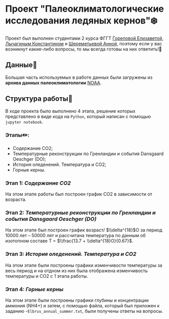 # Проект "Палеоклиматологические исследования ледяных кернов"❄️
Проект был выполнен студентами 2 курса ФГГТ [Гореловой Елизаветой](https://github.com/emgorelova), [Лычагиным Константином](https://github.com/lychaginkonst) и [Шереметьевой Анной](https://github.com/anch_sher), поэтому если у вас возникнут какие-либо вопросы, то мы всегда готовы на них ответить!🩷
## Данные🧾
Большая часть используемых в работе данных были загружены из **архива данных палеоклиматологии** [NOAA](https://www.ncei.noaa.gov/access/paleo-search/). 
## Структура работы📌
В ходе проекта было выполнено 4 этапа, решение которых представлено в виде кода на `Python`, который написан с помощью `jupyter notebook`.
### Этапы✏️:
- Содержание CO2;
- Температурные реконструкции по Гренландии и события Dansgaard Oeschger (DO);
- История оледенений. Температура и CO2;
- Горные керны.
### Этап 1: *Содержание CO2*
На этом этапе работы был построен график CO2 в зависимости от возраста.
### Этап 2: *Температурные реконструкции по Гренландии и события Dansgaard Oeschger (DO)*
На этом этапе был построен график возраст/ $\\delta^{18}$О за период 10000 лет – 50000 лет и рассчитана температура по данным об изотопном составе T = $\\frac{13.7 + \\delta^{18}О}{0.67}$.
### Этап 3: *История оледенений. Температура и CO2*
На этом этапе были построены графики изменчивости температуры за весь период и на отдном из них была отображена изменчивость температуры и CO2 с 1 этапа работы.
### Этап 4: *Горные керны*
На этом этапе были построены графики глубины и концентрации аммония (NH4+) и затем, с помощью файла, который был приложен к заданию -`Elbrus_annual_summer.txt`, были получены ответы на вопросы.
